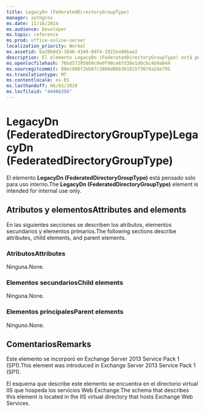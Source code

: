 ```yaml
---
title: LegacyDn (FederatedDirectoryGroupType)
manager: sethgros
ms.date: 11/16/2014
ms.audience: Developer
ms.topic: reference
ms.prod: office-online-server
localization_priority: Normal
ms.assetid: 6a20b0d3-3048-4349-8df4-1922ea90bae2
description: El elemento LegacyDn (FederatedDirectoryGroupType) está pensado solo para uso interno.
ms.openlocfilehash: 76bd57295860c0e9f98ce6fd38e1d0c6c4b9a844
ms.sourcegitcommit: 88ec988f2bb67c1866d06b361615f3674a24e795
ms.translationtype: MT
ms.contentlocale: es-ES
ms.lasthandoff: 06/03/2020
ms.locfileid: "44466356"
---
```

# <a name="legacydn-federateddirectorygrouptype"></a><span data-ttu-id="43a5f-103">LegacyDn (FederatedDirectoryGroupType)</span><span class="sxs-lookup"><span data-stu-id="43a5f-103">LegacyDn (FederatedDirectoryGroupType)</span></span>

<span data-ttu-id="43a5f-104">El elemento **LegacyDn (FederatedDirectoryGroupType)** está pensado solo para uso interno.</span><span class="sxs-lookup"><span data-stu-id="43a5f-104">The **LegacyDn (FederatedDirectoryGroupType)** element is intended for internal use only.</span></span> 

## <a name="attributes-and-elements"></a><span data-ttu-id="43a5f-105">Atributos y elementos</span><span class="sxs-lookup"><span data-stu-id="43a5f-105">Attributes and elements</span></span>

<span data-ttu-id="43a5f-106">En las siguientes secciones se describen los atributos, elementos secundarios y elementos primarios.</span><span class="sxs-lookup"><span data-stu-id="43a5f-106">The following sections describe attributes, child elements, and parent elements.</span></span>
  
### <a name="attributes"></a><span data-ttu-id="43a5f-107">Atributos</span><span class="sxs-lookup"><span data-stu-id="43a5f-107">Attributes</span></span>

<span data-ttu-id="43a5f-108">Ninguna.</span><span class="sxs-lookup"><span data-stu-id="43a5f-108">None.</span></span>
  
### <a name="child-elements"></a><span data-ttu-id="43a5f-109">Elementos secundarios</span><span class="sxs-lookup"><span data-stu-id="43a5f-109">Child elements</span></span>

<span data-ttu-id="43a5f-110">Ninguna.</span><span class="sxs-lookup"><span data-stu-id="43a5f-110">None.</span></span>
  
### <a name="parent-elements"></a><span data-ttu-id="43a5f-111">Elementos principales</span><span class="sxs-lookup"><span data-stu-id="43a5f-111">Parent elements</span></span>

<span data-ttu-id="43a5f-112">Ninguno.</span><span class="sxs-lookup"><span data-stu-id="43a5f-112">None.</span></span>
  
## <a name="remarks"></a><span data-ttu-id="43a5f-113">Comentarios</span><span class="sxs-lookup"><span data-stu-id="43a5f-113">Remarks</span></span>

<span data-ttu-id="43a5f-114">Este elemento se incorporó en Exchange Server 2013 Service Pack 1 (SP1).</span><span class="sxs-lookup"><span data-stu-id="43a5f-114">This element was introduced in Exchange Server 2013 Service Pack 1 (SP1).</span></span>
  
<span data-ttu-id="43a5f-115">El esquema que describe este elemento se encuentra en el directorio virtual IIS que hospeda los servicios Web Exchange.</span><span class="sxs-lookup"><span data-stu-id="43a5f-115">The schema that describes this element is located in the IIS virtual directory that hosts Exchange Web Services.</span></span>
  

